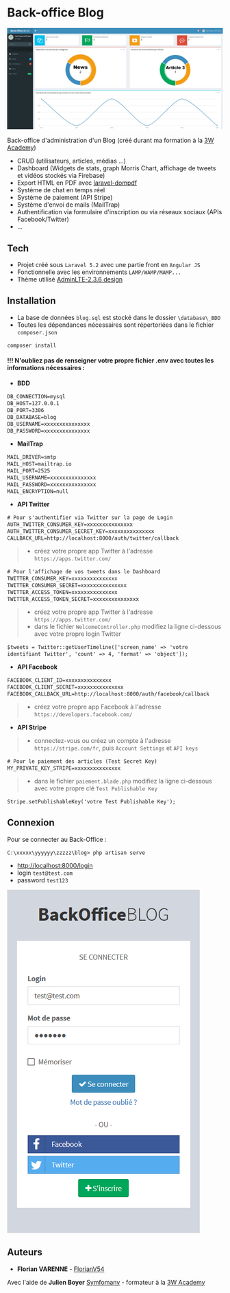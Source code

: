 # Back-office Blog

![Dashboard](/public/images/dashboard.png)

Back-office d'administration d'un Blog (créé durant ma formation à la [3W Academy](https://3wa.fr/))

- CRUD (utilisateurs, articles, médias ...)
- Dashboard (Widgets de stats, graph Morris Chart, affichage de tweets et vidéos stockés via Firebase)
- Export HTML en PDF avec [laravel-dompdf](https://github.com/barryvdh/laravel-dompdf)
- Système de chat en temps réel
- Système de paiement (API Stripe)
- Système d'envoi de mails (MailTrap)
- Authentification via formulaire d'inscription ou via réseaux sociaux (APIs Facebook/Twitter)
- ...

## Tech
- Projet créé sous `Laravel 5.2` avec une partie front en `Angular JS`
- Fonctionnelle avec les environnements `LAMP/WAMP/MAMP...`
- Thème utilisé [AdminLTE-2.3.6 design](https://almsaeedstudio.com/preview)

## Installation
- La base de données `blog.sql` est stocké dans le dossier `\database\_BDD`
- Toutes les dépendances nécessaires sont répertoriées dans le fichier `composer.json`
```
composer install
```
#### !!! N'oubliez pas de renseigner votre propre fichier .env avec toutes les informations nécessaires :
- **BDD**
```
DB_CONNECTION=mysql
DB_HOST=127.0.0.1
DB_PORT=3306
DB_DATABASE=blog
DB_USERNAME=xxxxxxxxxxxxxxx
DB_PASSWORD=xxxxxxxxxxxxxxx
```

- **MailTrap**
```
MAIL_DRIVER=smtp
MAIL_HOST=mailtrap.io
MAIL_PORT=2525
MAIL_USERNAME=xxxxxxxxxxxxxxx
MAIL_PASSWORD=xxxxxxxxxxxxxxx
MAIL_ENCRYPTION=null
```

- **API Twitter**
```
# Pour s'authentifier via Twitter sur la page de Login
AUTH_TWITTER_CONSUMER_KEY=xxxxxxxxxxxxxxx
AUTH_TWITTER_CONSUMER_SECRET_KEY=xxxxxxxxxxxxxxx
CALLBACK_URL=http://localhost:8000/auth/twitter/callback
```
> - créez votre propre app Twitter à l'adresse `https://apps.twitter.com/`
```
# Pour l'affichage de vos tweets dans le Dashboard
TWITTER_CONSUMER_KEY=xxxxxxxxxxxxxxx
TWITTER_CONSUMER_SECRET=xxxxxxxxxxxxxxx
TWITTER_ACCESS_TOKEN=xxxxxxxxxxxxxxx
TWITTER_ACCESS_TOKEN_SECRET=xxxxxxxxxxxxxxx
```
> - créez votre propre app Twitter à l'adresse `https://apps.twitter.com/`
> - dans le fichier `WelcomeController.php` modifiez la ligne ci-dessous avec votre propre login Twitter
```
$tweets = Twitter::getUserTimeline(['screen_name' => 'votre identifiant Twitter', 'count' => 4, 'format' => 'object']);
```

- **API Facebook**
```
FACEBOOK_CLIENT_ID=xxxxxxxxxxxxxxx
FACEBOOK_CLIENT_SECRET=xxxxxxxxxxxxxxx
FACEBOOK_CALLBACK_URL=http://localhost:8000/auth/facebook/callback
```
> - créez votre propre app Facebook à l'adresse `https://developers.facebook.com/`

- **API Stripe**
> - connectez-vous ou créez un compte à l'adresse `https://stripe.com/fr`, puis `Account Settings` et `API keys`
```
# Pour le paiement des articles (Test Secret Key)
MY_PRIVATE_KEY_STRIPE=xxxxxxxxxxxxxxx
```
> - dans le fichier `paiement.blade.php` modifiez la ligne ci-dessous avec votre propre clé  `Test Publishable Key`
```
Stripe.setPublishableKey('votre Test Publishable Key');
```

## Connexion
Pour se connecter au Back-Office :
```
C:\xxxxx\yyyyyy\zzzzz\blog> php artisan serve
```
- [http://localhost:8000/login](http://localhost:8000/login)
- login `test@test.com`
- password `test123`

![Login](/public/images/login.png)

## Auteurs
* **Florian VARENNE** - [FlorianV54](https://github.com/FlorianV54)

Avec l'aide de **Julien Boyer** [Symfomany](https://github.com/Symfomany) - formateur à la [3W Academy](https://3wa.fr/)
